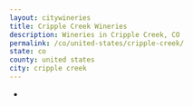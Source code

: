 ```yaml
---
layout: citywineries
title: Cripple Creek Wineries
description: Wineries in Cripple Creek, CO
permalink: /co/united-states/cripple-creek/
state: co
county: united states
city: cripple creek
---
```

-
